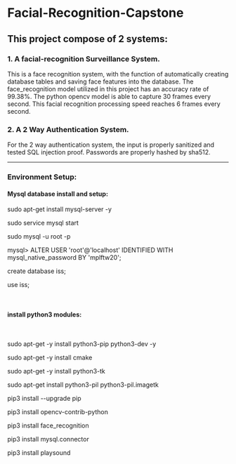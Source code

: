 # Facial-Recognition-Capstone
<h2>This project compose of 2 systems:</h2>

<h3>1. A facial-recognition Surveillance  System. </h3>
This is a face recognition system, with the function of automatically creating database
tables and saving face features into the database. The face_recognition model utilized in this
project has an accuracy rate of 99.38%. The python opencv model is able to capture 30
frames every second. This facial recognition processing speed reaches 6 frames every
second.
<h3> 2. A 2 Way Authentication System.</h3>
For the 2 way authentication system, the input is properly sanitized and tested SQL
injection proof. Passwords are properly hashed by sha512.
<hr>
<h3>Environment Setup:</h3>
<h4>
Mysql database install and setup:</h4>

<p>sudo apt-get install mysql-server -y</p>
<p>sudo service mysql start</p>
<p>sudo mysql -u root -p</p>
<p>mysql> ALTER USER 'root'@'localhost' IDENTIFIED WITH mysql_native_password BY 'mplftw20';</p>
<p>create database iss;</p>
<p>use  iss;</p>
<br>
<h4>
install python3 modules:</h4>
<br>
<p>sudo apt-get -y install python3-pip python3-dev -y</p>
<p>sudo apt-get -y install cmake</p>
<p>sudo apt-get -y install python3-tk</p>
<p>sudo apt-get install python3-pil python3-pil.imagetk</p>
<p>
<p>pip3 install --upgrade pip</p>
<p>pip3 install opencv-contrib-python</p>
<p>pip3 install face_recognition</p>
<p>pip3 install mysql.connector</p>
<p>pip3 install playsound</p>

